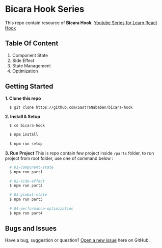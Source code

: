 # Bicara Hook Series  
This repo contain resource of **Bicara Hook**.
[Youtube Series for Learn React Hook](https://www.youtube.com/SastraNababan?sub_confirmation=1)

## Table Of Content
1. Component State 
2. Side Effect
3. State Management
4. Optimization


## Getting Started
**1. Clone this repo** 
  ```sh 
    $ git clone https://github.com/SastraNababan/bicara-hook
  ```

**2. Install & Setup**
  ```sh
    $ cd bicara-hook

    $ npm install
    
    $ npm run setup
  ```
**3. Run Project**
   This is repo contain few project inside `/parts` folder, to run project from root folder, use one of command below : 
  
  ```sh
    # 01-component-state 
    $ npm run part1 
    
    # 02-side-effect       
    $ npm run part2 
    
    # 03-global-state
    $ npm run part3 
    
    # 04-performance-optimization
    $ npm run part4 
  ```


## Bugs and Issues

Have a bug, suggestion or question? [Open a new issue](https://github.com/SastraNababan/bicara-hook/issues/new) here on GitHub.


